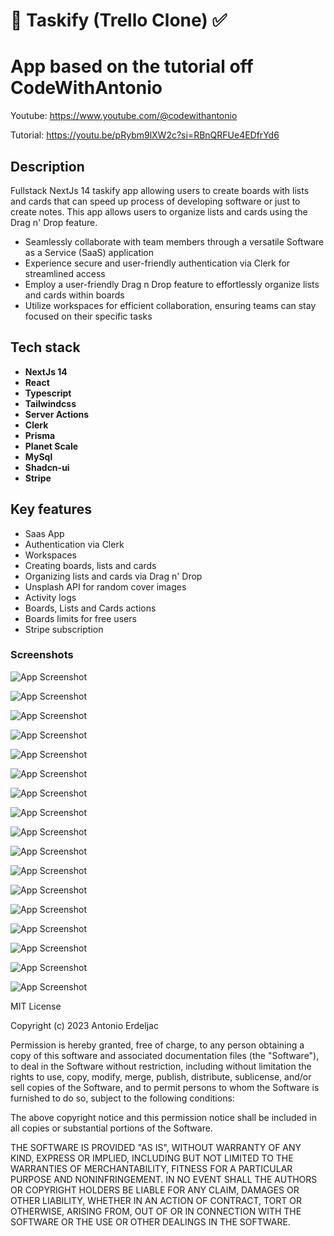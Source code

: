 
# 📝 Taskify (Trello Clone) ✅

# App based on the tutorial off CodeWithAntonio

Youtube: https://www.youtube.com/@codewithantonio

Tutorial: https://youtu.be/pRybm9lXW2c?si=RBnQRFUe4EDfrYd6

## Description
Fullstack NextJs 14 taskify app allowing users to create boards with lists and cards that can speed up process of developing software or just to create notes. This app allows users to organize lists and cards using the Drag n' Drop feature.

- Seamlessly collaborate with team members through a versatile Software as a Service (SaaS) application
- Experience secure and user-friendly authentication via Clerk for streamlined access
- Employ a user-friendly Drag n Drop feature to effortlessly organize lists and cards within boards
- Utilize workspaces for efficient collaboration, ensuring teams can stay focused on their specific tasks

## Tech stack

- **NextJs 14**
- **React**
- **Typescript**
- **Tailwindcss**
- **Server Actions**
- **Clerk**
- **Prisma**
- **Planet Scale**
- **MySql**
- **Shadcn-ui**
- **Stripe**

## Key features

- Saas App
- Authentication via Clerk
- Workspaces
- Creating boards, lists and cards
- Organizing lists and cards via Drag n' Drop
- Unsplash API for random  cover images
- Activity logs
- Boards, Lists and Cards actions
- Boards limits for free users
- Stripe subscription

### Screenshots

![App Screenshot](https://raw.githubusercontent.com/RiP3rQ/Trello-Clone-NextJs-/main/screenshots/1.PNG)

![App Screenshot](https://raw.githubusercontent.com/RiP3rQ/Trello-Clone-NextJs-/main/screenshots/2.PNG)

![App Screenshot](https://raw.githubusercontent.com/RiP3rQ/Trello-Clone-NextJs-/main/screenshots/3.PNG)

![App Screenshot](https://raw.githubusercontent.com/RiP3rQ/Trello-Clone-NextJs-/main/screenshots/4.PNG)

![App Screenshot](https://raw.githubusercontent.com/RiP3rQ/Trello-Clone-NextJs-/main/screenshots/5.PNG)

![App Screenshot](https://raw.githubusercontent.com/RiP3rQ/Trello-Clone-NextJs-/main/screenshots/6.PNG)

![App Screenshot](https://raw.githubusercontent.com/RiP3rQ/Trello-Clone-NextJs-/main/screenshots/7.PNG)

![App Screenshot](https://raw.githubusercontent.com/RiP3rQ/Trello-Clone-NextJs-/main/screenshots/8.PNG)

![App Screenshot](https://raw.githubusercontent.com/RiP3rQ/Trello-Clone-NextJs-/main/screenshots/9.png)

![App Screenshot](https://raw.githubusercontent.com/RiP3rQ/Trello-Clone-NextJs-/main/screenshots/10.png)

![App Screenshot](https://raw.githubusercontent.com/RiP3rQ/Trello-Clone-NextJs-/main/screenshots/11.PNG)

![App Screenshot](https://raw.githubusercontent.com/RiP3rQ/Trello-Clone-NextJs-/main/screenshots/12.PNG)

![App Screenshot](https://raw.githubusercontent.com/RiP3rQ/Trello-Clone-NextJs-/main/screenshots/13.PNG)

![App Screenshot](https://raw.githubusercontent.com/RiP3rQ/Trello-Clone-NextJs-/main/screenshots/14.PNG)

![App Screenshot](https://raw.githubusercontent.com/RiP3rQ/Trello-Clone-NextJs-/main/screenshots/15.PNG)

![App Screenshot](https://raw.githubusercontent.com/RiP3rQ/Trello-Clone-NextJs-/main/screenshots/16.PNG)

![App Screenshot](https://raw.githubusercontent.com/RiP3rQ/Trello-Clone-NextJs-/main/screenshots/17.PNG)


MIT License

Copyright (c) 2023 Antonio Erdeljac

Permission is hereby granted, free of charge, to any person obtaining a copy
of this software and associated documentation files (the "Software"), to deal
in the Software without restriction, including without limitation the rights
to use, copy, modify, merge, publish, distribute, sublicense, and/or sell
copies of the Software, and to permit persons to whom the Software is
furnished to do so, subject to the following conditions:

The above copyright notice and this permission notice shall be included in all
copies or substantial portions of the Software.

THE SOFTWARE IS PROVIDED "AS IS", WITHOUT WARRANTY OF ANY KIND, EXPRESS OR
IMPLIED, INCLUDING BUT NOT LIMITED TO THE WARRANTIES OF MERCHANTABILITY,
FITNESS FOR A PARTICULAR PURPOSE AND NONINFRINGEMENT. IN NO EVENT SHALL THE
AUTHORS OR COPYRIGHT HOLDERS BE LIABLE FOR ANY CLAIM, DAMAGES OR OTHER
LIABILITY, WHETHER IN AN ACTION OF CONTRACT, TORT OR OTHERWISE, ARISING FROM,
OUT OF OR IN CONNECTION WITH THE SOFTWARE OR THE USE OR OTHER DEALINGS IN THE
SOFTWARE.
